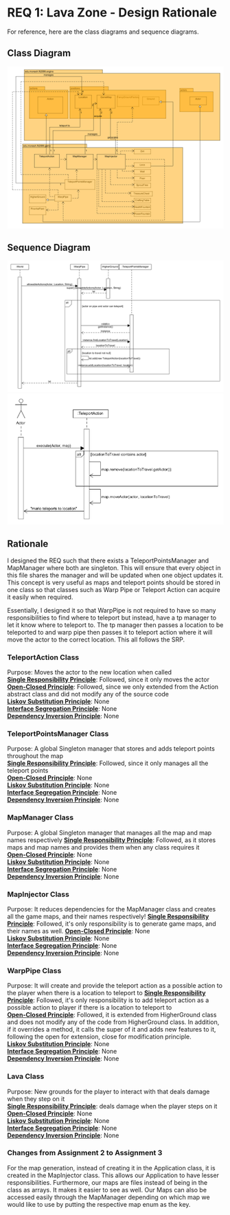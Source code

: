 # REQ 1: Lava Zone - Design Rationale

For reference, here are the class diagrams and sequence diagrams.

## Class Diagram

![ass 3 req1 class diagram](./Ass3_REQ1_class.png "Ass 3 REQ1 Class Diagram")

## Sequence Diagram

![ass 3 req1 sequence diagram 1](./Ass3_REQ1_sequence.png "Ass 3 REQ1 Sequence Diagram 1")
![ass 3 req1 sequence diagram 2](./Ass3_REQ1_sequence2.png "Ass 3 REQ1 Sequence Diagram 2")

## Rationale  
I designed the REQ such that there exists a TeleportPointsManager and MapManager where both are singleton. 
This will ensure that every object in this file shares the manager and will be updated when one object
updates it. This concept is very useful as maps and teleport points should be stored in one class so that 
classes such as Warp Pipe or Teleport Action can acquire it easily when required.

Essentially, I designed it so that WarpPipe is not required to have so many responsibilities to find where to teleport but instead, have
a tp manager to let it know where to teleport to. The tp manager then passes a location to be teleported to and warp pipe then passes it to teleport action
where it will move the actor to the correct location. This all follows the SRP. 

### TeleportAction Class
Purpose: Moves the actor to the new location when called  
<b><u>Single Responsibility Principle</b></u>: Followed, since it only moves the actor  
<b><u>Open-Closed Principle</b></u>: Followed, since we only extended from the Action abstract class and did not modify any of the 
source code  
<b><u>Liskov Substitution Principle</b></u>: None  
<b><u>Interface Segregation Principle</b></u>: None    
<b><u>Dependency Inversion Principle</b></u>: None  

### TeleportPointsManager Class  
Purpose: A global Singleton manager that stores and adds teleport points throughout the map   
<b><u>Single Responsibility Principle</b></u>: Followed, since it only manages all the teleport points   
<b><u>Open-Closed Principle</b></u>: None  
<b><u>Liskov Substitution Principle</b></u>: None  
<b><u>Interface Segregation Principle</b></u>: None  
<b><u>Dependency Inversion Principle</b></u>: None  

### MapManager Class  
Purpose: A global Singleton manager that manages all the map and map names respectively
<b><u>Single Responsibility Principle</b></u>:  Followed, as it stores maps and map names and provides them when any class requires it  
<b><u>Open-Closed Principle</b></u>: None  
<b><u>Liskov Substitution Principle</b></u>: None  
<b><u>Interface Segregation Principle</b></u>: None    
<b><u>Dependency Inversion Principle</b></u>: None  

### MapInjector Class  
Purpose: It reduces dependencies for the MapManager class and creates all the game maps, and their names respectively!
<b><u>Single Responsibility Principle</b></u>: Followed, it's only responsibility is to generate game maps, and their names as well.
<b><u>Open-Closed Principle</b></u>: None  
<b><u>Liskov Substitution Principle</b></u>: None  
<b><u>Interface Segregation Principle</b></u>: None    
<b><u>Dependency Inversion Principle</b></u>: None   

### WarpPipe Class  
Purpose: It will create and provide the teleport action as a possible action to the player when there is a location to teleport to
<b><u>Single Responsibility Principle</b></u>: Followed, it's only responsibility is to add teleport action as a possible action
to player if there is a location to teleport to  
<b><u>Open-Closed Principle</b></u>: Followed, it is extended from HigherGround class and does not modify any of the code from
HigherGround class. In addition, if it overrides a method, it calls the super of it and adds new features to it, following the 
open for extension, close for modification principle.  
<b><u>Liskov Substitution Principle</b></u>: None   
<b><u>Interface Segregation Principle</b></u>: None     
<b><u>Dependency Inversion Principle</b></u>: None   

### Lava Class
Purpose: New grounds for the player to interact with that deals damage when they step on it  
<b><u>Single Responsibility Principle</b></u>: deals damage when the player steps on it  
<b><u>Open-Closed Principle</b></u>: None   
<b><u>Liskov Substitution Principle</b></u>: None  
<b><u>Interface Segregation Principle</b></u>: None    
<b><u>Dependency Inversion Principle</b></u>: None  

### Changes from Assignment 2 to Assignment 3
For the map generation, instead of creating it in the Application class, it is created in the MapInjector class.
This allows our Application to have lesser responsibilities. Furthermore, our maps are files instead of being in the class
as arrays. It makes it easier to see as well. Our Maps can also be accessed easily through the MapManager depending on which map 
we would like to use by putting the respective map enum as the key.